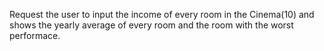 Request the user to input the income of every room in the Cinema(10) and shows the yearly average of every room and the room with the worst performace.
